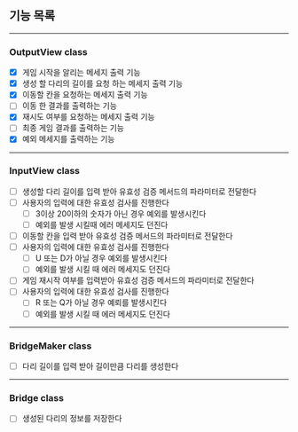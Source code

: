 ## 기능 목록

---

### OutputView class

- [x] 게임 시작을 알리는 메세지 출력 기능
- [x] 생성 할 다리의 길이를 요청 하는 메세지 출력 기능
- [x] 이동할 칸을 요청하는 메세지 출력 기능
- [ ] 이동 한 결과를 출력하는 기능
- [x] 재시도 여부를 요청하는 메세지 출력 기능
- [ ] 최종 게임 결과를 출력하는 기능
- [x] 예외 메세지를 출력하는 기능

---

### InputView class 

- [ ] 생성할 다리 길이를 입력 받아 유효성 검증 메서드의 파라미터로 전달한다
- [ ] 사용자의 입력에 대한 유효성 검사를 진행한다 
  - [ ] 3이상 20이하의 숫자가 아닌 경우 예외를 발생시킨다
  - [ ] 예외를 발생 시킬때 에러 메세지도 던진다
- [ ] 이동할 칸을 입력 받아 유효성 검증 메서드의 파라미터로 전달한다
- [ ] 사용자의 입력에 대한 유효성 검사를 진행한다
  - [ ] U 또는 D가 아닐 경우 예외를 발생시킨다
  - [ ] 예외를 발생 시킬 때 에러 메세지도 던진다
- [ ] 게임 재시작 여부를 입력받아 유효성 검증 메서드의 파라미터로 전달한다
- [ ] 사용자의 입력에 대한 유효성 검사를 진행한다
  - [ ] R 또는 Q가 아닐 경우 예뢰를 발생시킨다
  - [ ]  예외를 발생 시킬 때 에러 메세지도 던진다

---

### BridgeMaker class

- [ ] 다리 길이를 입력 받아 길이만큼 다리를 생성한다

---

### Bridge class

- [ ] 생성된 다리의 정보를 저장한다
